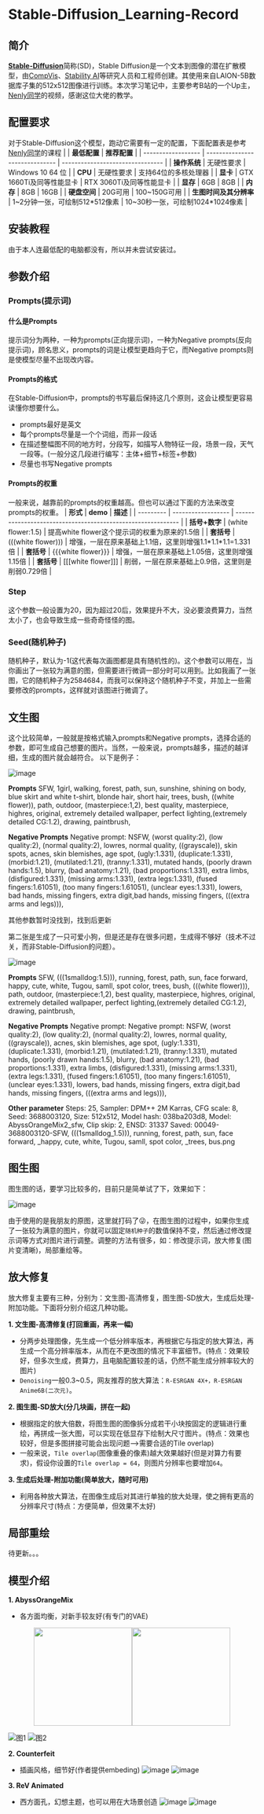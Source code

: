 # Stable-Diffusion_Learning-Record

## 简介
[**Stable-Diffusion**](https://github.com/CompVis/stable-diffusion)简称(SD)，Stable Diffusion是一个文本到图像的潜在扩散模型，由[CompVis](https://github.com/CompVis)、[Stability AI](https://github.com/Stability-AI)等研究人员和工程师创建。其使用来自LAION-5B数据库子集的512x512图像进行训练。本次学习笔记中，主要参考B站的一个Up主，[Nenly同学](https://space.bilibili.com/1814756990)的视频，感谢这位大佬的教学。

## 配置要求
对于Stable-Diffusion这个模型，跑动它需要有一定的配置，下面配置表是参考[Nenly同学](https://space.bilibili.com/1814756990)的课程
|                    | **最低配置**               | **推荐配置**                     |
| ------------------ | ------------------------------ | -------------------------------- |
| **操作系统**       | 无硬性要求                | Windows 10 64 位                |
| **CPU**                | 无硬性要求                | 支持64位的多核处理器    |
| **显卡**             | GTX 1660Ti及同等性能显卡 | RTX 3060Ti及同等性能显卡  |
| **显存**             | 6GB                            | 8GB                              |
| **内存**             | 8GB                            | 16GB                             |
| **硬盘空间**       | 20G可用                      | 100~150G可用                   |
| **生图时间及其分辨率** | 1~2分钟一张，可绘制512\*512像素 | 10~30秒一张，可绘制1024\*1024像素 |

## 安装教程
由于本人连最低配的电脑都没有，所以并未尝试安装过。

## 参数介绍

### Prompts(提示词)

#### 什么是Prompts
提示词分为两种，一种为prompts(正向提示词)，一种为Negative prompts(反向提示词)，顾名思义，prompts的词是让模型更趋向于它，而Negative prompts则是使模型尽量不出现改内容。

#### Prompts的格式
在Stable-Diffusion中，prompts的书写最后保持这几个原则，这会让模型更容易读懂你想要什么。
- prompts最好是英文
- 每个prompts尽量是一个个词组，而非一段话
- 在描述整幅图不同的地方时，分段写，如描写人物特征一段，场景一段，天气一段等。(一般分这几段进行编写：主体+细节+标签+参数)
- 尽量也书写Negative prompts

#### Prompts的权重
一般来说，越靠前的prompts的权重越高。但也可以通过下面的方法来改变prompts的权重。
| **形式**    | **demo**               | **描述**                                                      |
| --------- | ------------------ | ------------------------------------------------------------ |
| **括号+数字** | (white flower:1.5) | 提高white flower这个提示词的权重为原来的1.5倍 |
| **套括号** | (((white flower))) | 增强，一层在原来基础上1.1倍，这里则增强1.1\*1.1\*1.1=1.331倍 |
| **套括号** | {{{white flower}}} | 增强，一层在原来基础上1.05倍，这里则增强1.15倍 |
| **套括号** | \[\[\[white flower\]\]\] | 削弱，一层在原来基础上0.9倍，这里则是削弱0.729倍 |

### Step
这个参数一般设置为20，因为超过20后，效果提升不大，没必要浪费算力，当然太小了，也会导致生成一些奇奇怪怪的图。

### Seed(随机种子)
随机种子，默认为-1(这代表每次画图都是具有随机性的)。这个参数可以用在，当你画出了一张较为满意的图，但需要进行微调一部分时可以用到。比如我画了一张图，它的随机种子为2584684，而我可以保持这个随机种子不变，并加上一些需要修改的prompts，这样就对该图进行微调了。

## 文生图
这个比较简单，一般就是按格式输入prompts和Negative prompts，选择合适的参数，即可生成自己想要的图片。当然，一般来说，prompts越多，描述的越详细，生成的图片就会越符合。
以下是例子：

![image](https://github.com/LuJH12/Stable-Diffusion_Learning-Record/blob/main/Picture/00044-1503880058-SFW%2C%201girl%2C%20walking%2C%20forest%2C%20path%2C%20sun%2C%20sunshine%2C%20shining%20on%20body%2C%201dog%2C_blue%20skirt%20and%20white%20t-shirt%2C%20blonde%20hair%2C%20short%20hair%2C.png)

**Prompts**
SFW, 1girl, walking, forest, path, sun, sunshine, shining on body,
blue skirt and white t-shirt, blonde hair, short hair,
trees, bush, ((white flower)), path, outdoor,
(masterpiece:1,2), best quality, masterpiece, highres, original, extremely detailed wallpaper, perfect lighting,(extremely detailed CG:1.2), drawing, paintbrush,

**Negative Prompts**
Negative prompt: NSFW, (worst quality:2), (low quality:2), (normal quality:2), lowres, normal quality, ((grayscale)), skin spots, acnes, skin blemishes, age spot, (ugly:1.331), (duplicate:1.331), (morbid:1.21), (mutilated:1.21), (tranny:1.331), mutated hands, (poorly drawn hands:1.5), blurry, (bad anatomy:1.21), (bad proportions:1.331), extra limbs, (disfigured:1.331), (missing arms:1.331), (extra legs:1.331), (fused fingers:1.61051), (too many fingers:1.61051), (unclear eyes:1.331), lowers, bad hands, missing fingers, extra digit,bad hands, missing fingers, (((extra arms and legs))),

其他参数暂时没找到，找到后更新

第二张是生成了一只可爱小狗，但是还是存在很多问题，生成得不够好（技术不过关，而非Stable-Diffusion的问题）。

![image](https://github.com/LuJH12/Stable-Diffusion_Learning-Record/blob/main/Picture/00049-3688003120-SFW%2C%20(((1smalldog_1.5)))%2C%20%20running%2C%20forest%2C%20path%2C%20sun%2C%20face%20forward%2C%20_happy%2C%20cute%2C%20white%2C%20Tugou%2C%20samll%2C%20%20spot%20color%2C%20_trees%2C%20bus.png)

**Prompts**
SFW, (((1smalldog:1.5))), running, forest, path, sun, face forward,
happy, cute, white, Tugou, samll, spot color,
trees, bush, (((white flower))), path, outdoor,
(masterpiece:1,2), best quality, masterpiece, highres, original, extremely detailed wallpaper, perfect lighting,(extremely detailed CG:1.2), drawing, paintbrush,

**Negative Prompts**
Negative prompt: Negative prompt: NSFW, (worst quality:2), (low quality:2), (normal quality:2), lowres, normal quality, ((grayscale)), acnes, skin blemishes, age spot, (ugly:1.331), (duplicate:1.331), (morbid:1.21), (mutilated:1.21), (tranny:1.331), mutated hands, (poorly drawn hands:1.5), blurry, (bad anatomy:1.21), (bad proportions:1.331), extra limbs, (disfigured:1.331), (missing arms:1.331), (extra legs:1.331), (fused fingers:1.61051), (too many fingers:1.61051), (unclear eyes:1.331), lowers, bad hands, missing fingers, extra digit,bad hands, missing fingers, (((extra arms and legs))),

**Other parameter**
Steps: 25, Sampler: DPM++ 2M Karras, CFG scale: 8, Seed: 3688003120, Size: 512x512, Model hash: 038ba203d8, Model: AbyssOrangeMix2_sfw, Clip skip: 2, ENSD: 31337
Saved: 00049-3688003120-SFW, (((1smalldog_1.5))), running, forest, path, sun, face forward, _happy, cute, white, Tugou, samll, spot color, _trees, bus.png

## 图生图
图生图的话，要学习比较多的，目前只是简单试了下，效果如下：

![image](https://github.com/LuJH12/Stable-Diffusion_Learning-Record/blob/main/Picture/img2img_test.png)

由于使用的是我朋友的原图，这里就打码了:stuck_out_tongue_winking_eye:，在图生图的过程中，如果你生成了一张较为满意的图片，你就可以固定`随机种子`的数值保持不变，然后通过修改提示词等方式对图片进行调整。调整的方法有很多，如：修改提示词，放大修复(图片变清晰)，局部重绘等。

## 放大修复
放大修复主要有三种，分别为：文生图-高清修复，图生图-SD放大，生成后处理-附加功能。下面将分别介绍这几种功能。

**1. 文生图-高清修复(打回重画，再来一幅)**
- 分两步处理图像，先生成一个低分辨率版本，再根据它与指定的放大算法，再生成一个高分辨率版本，从而在不更改图的情况下丰富细节。(特点：效果较好，但多次生成，费算力，且电脑配置较差的话，仍然不能生成分辨率较大的图片)
- `Denoising`一般0.3~0.5，网友推荐的放大算法：`R-ESRGAN 4X+，R-ESRGAN Anime6B(二次元)`。

**2. 图生图-SD放大(分几块画，拼在一起)**
- 根据指定的放大倍数，将图生图的图像拆分成若干小块按固定的逻辑进行重绘，再拼成一张大图，可以实现在低显存下绘制大尺寸图片。(特点：效果也较好，但是多图拼接可能会出现问题-->需要合适的Tile overlap)
- 一般来说，`Tile overlap`(图像重叠的像素)越大效果越好(但是对算力有要求)，假设你设置的`Tile overlap = 64`，则图片分辨率也要增加`64`。

**3. 生成后处理-附加功能(简单放大，随时可用)**
- 利用各种放大算法，在图像生成后对其进行单独的放大处理，使之拥有更高的分辨率尺寸(特点：方便简单，但效果不太好)

## 局部重绘
待更新。。。

## 模型介绍

**1. AbyssOrangeMix**
- 各方面均衡，对新手较友好(有专门的VAE)
<center class="half">
  <img src="https://github.com/LuJH12/Stable-Diffusion_Learning-Record/blob/main/Picture/AbyssOrangeMix_1.png" width="200"/><img src="https://github.com/LuJH12/Stable-Diffusion_Learning-Record/blob/main/Picture/AbyssOrangeMix_2.png" width="200"/>
</center>
  
![图1](https://github.com/LuJH12/Stable-Diffusion_Learning-Record/blob/main/Picture/AbyssOrangeMix_1.png)
![图2](https://github.com/LuJH12/Stable-Diffusion_Learning-Record/blob/main/Picture/AbyssOrangeMix_2.png)

**2. Counterfeit**
- 插画风格，细节好(作者提供embeding)
![image](https://github.com/LuJH12/Stable-Diffusion_Learning-Record/blob/main/Picture/Counterfeit_1.png)
![image](https://github.com/LuJH12/Stable-Diffusion_Learning-Record/blob/main/Picture/Counterfeit_2.png)

**3. ReV Animated**
- 西方面孔，幻想主题，也可以用在大场景创造
![image](https://github.com/LuJH12/Stable-Diffusion_Learning-Record/blob/main/Picture/ReV_Animated_1.png)
![image](https://github.com/LuJH12/Stable-Diffusion_Learning-Record/blob/main/Picture/ReV_Animated_2.png)
